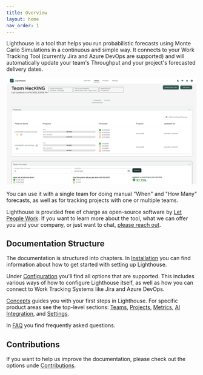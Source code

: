 ```yaml
---
title: Overview
layout: home
nav_order: 1
---
```


Lighthouse is a tool that helps you run probabilistic forecasts using Monte Carlo Simulations in a continuous and simple way. It connects to your Work Tracking Tool (currently Jira and Azure DevOps are supported) and will automatically update your team's Throughput and your project's forecasted delivery dates.

<div style="text-align: center;">
    <img src="./assets/features/teamdetail.png" alt="Team Forecasts" style="max-width: 500px;">
</div>

You can use it with a single team for doing manual "When" and "How Many" forecasts, as well as for tracking projects with one or multiple teams.

Lighthouse is provided free of charge as open-source software by [Let People Work](https://letpeople.work). If you want to learn more about the tool, what we can offer you and your company, or just want to chat, [please reach out](https://letpeople.work#contact).

## Documentation Structure
The documentation is structured into chapters. In [Installation](./installation/installation.html) you can find information about how to get started with setting up Lighthouse.

Under [Configuration](./installation/configuration.html) you'll find all options that are supported. This includes various ways of how to configure Lighthouse itself, as well as how you can connect to Work Tracking Systems like Jira and Azure DevOps.

[Concepts](./concepts/concepts.html) guides you with your first steps in Lighthouse. For specific product areas see the top-level sections: [Teams](./teams/teams.html), [Projects](./projects/projects.html), [Metrics](./metrics/metrics.html), [AI Integration](./aiintegration.html), and [Settings](./settings/settings.html).

In [FAQ](./faq/faq.html) you find frequently asked questions.

## Contributions
If you want to help us improve the documentation, please check out the options unde [Contributions](./contributions/contributions.html).
